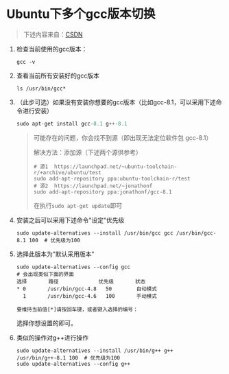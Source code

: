 # Ubuntu下多个gcc版本切换

> 下述内容来自：[CSDN](https://blog.csdn.net/astrotycoon/article/details/8069621)

1. 检查当前使用的gcc版本：

   ```shell
   gcc -v
   ```

2. 查看当前所有安装好的gcc版本

   ```shell
   ls /usr/bin/gcc*
   ```

3. （此步可选）如果没有安装你想要的gcc版本（比如gcc-8.1，可以采用下述命令进行安装）

   ```cpp
   sudo apt-get install gcc-8.1 g++-8.1
   ```

   > 可能存在的问题，你会找不到源（即出现无法定位软件包 gcc-8.1）
   >
   > 解决方法：添加源（下述两个源供参考）
   >
   > ```shell
   > # 源1  https://launchpad.net/~ubuntu-toolchain-r/+archive/ubuntu/test
   > sudo add-apt-repository ppa:ubuntu-toolchain-r/test
   > # 源2  https://launchpad.net/~jonathonf
   > sudo add-apt-repository ppa:jonathonf/gcc-8.1
   > ```
   >
   > 在执行`sudo apt-get update`即可

4. 安装之后可以采用下述命令"设定"优先级

   ```shell
   sudo update-alternatives --install /usr/bin/gcc gcc /usr/bin/gcc-8.1 100  # 优先级为100
   ```

5. 选择此版本为"默认采用版本"

   ```shell
   sudo update-alternatives --config gcc
   # 会出现类似下面的界面
   选择       路径             优先级       状态
   * 0       /usr/bin/gcc-4.8   50        自动模式
     1       /usr/bin/gcc-4.6   100       手动模式
    
   要维持当前值[*]请按回车键，或者键入选择的编号：
   ```

   选择你想设置的即可。

6. 类似的操作对g++进行操作

   ```shell
   sudo update-alternatives --install /usr/bin/g++ g++ /usr/bin/g++-8.1 100  # 优先级为100
   sudo update-alternatives --config g++
   ```

   ​